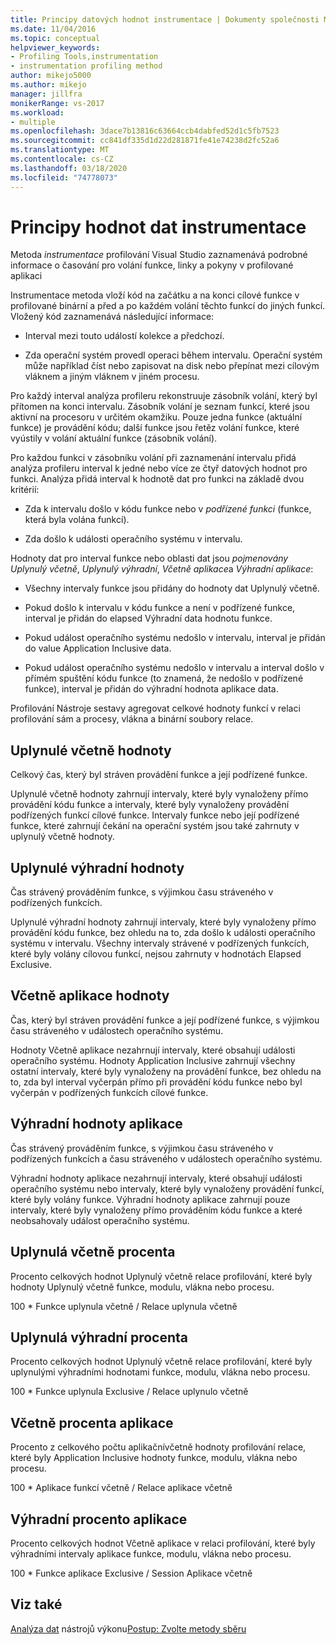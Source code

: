 ```yaml
---
title: Principy datových hodnot instrumentace | Dokumenty společnosti Microsoft
ms.date: 11/04/2016
ms.topic: conceptual
helpviewer_keywords:
- Profiling Tools,instrumentation
- instrumentation profiling method
author: mikejo5000
ms.author: mikejo
manager: jillfra
monikerRange: vs-2017
ms.workload:
- multiple
ms.openlocfilehash: 3dace7b13816c63664ccb4dabfed52d1c5fb7523
ms.sourcegitcommit: cc841df335d1d22d281871fe41e74238d2fc52a6
ms.translationtype: MT
ms.contentlocale: cs-CZ
ms.lasthandoff: 03/18/2020
ms.locfileid: "74778073"
---
```

# <a name="understand-instrumentation-data-values"></a>Principy hodnot dat instrumentace

Metoda *instrumentace* profilování Visual Studio zaznamenává podrobné informace o časování pro volání funkce, linky a pokyny v profilované aplikaci

Instrumentace metoda vloží kód na začátku a na konci cílové funkce v profilované binární a před a po každém volání těchto funkcí do jiných funkcí. Vložený kód zaznamenává následující informace:

- Interval mezi touto událostí kolekce a předchozí.

- Zda operační systém provedl operaci během intervalu. Operační systém může například číst nebo zapisovat na disk nebo přepínat mezi cílovým vláknem a jiným vláknem v jiném procesu.

Pro každý interval analýza profileru rekonstruuje zásobník volání, který byl přítomen na konci intervalu. Zásobník volání je seznam funkcí, které jsou aktivní na procesoru v určitém okamžiku. Pouze jedna funkce (aktuální funkce) je provádění kódu; další funkce jsou řetěz volání funkce, které vyústily v volání aktuální funkce (zásobník volání).

Pro každou funkci v zásobníku volání při zaznamenání intervalu přidá analýza profileru interval k jedné nebo více ze čtyř datových hodnot pro funkci. Analýza přidá interval k hodnotě dat pro funkci na základě dvou kritérií:

- Zda k intervalu došlo v kódu funkce nebo v *podřízené funkci* (funkce, která byla volána funkcí).

- Zda došlo k události operačního systému v intervalu.

Hodnoty dat pro interval funkce nebo oblasti dat jsou *pojmenovány Uplynulý včetně*, *Uplynulý výhradní*, *Včetně aplikace*a *Výhradní aplikace*:

- Všechny intervaly funkce jsou přidány do hodnoty dat Uplynulý včetně.

- Pokud došlo k intervalu v kódu funkce a není v podřízené funkce, interval je přidán do elapsed Výhradní data hodnotu funkce.

- Pokud událost operačního systému nedošlo v intervalu, interval je přidán do value Application Inclusive data.

- Pokud událost operačního systému nedošlo v intervalu a interval došlo v přímém spuštění kódu funkce (to znamená, že nedošlo v podřízené funkce), interval je přidán do výhradní hodnota aplikace data.

Profilování Nástroje sestavy agregovat celkové hodnoty funkcí v relaci profilování sám a procesy, vlákna a binární soubory relace.

## <a name="elapsed-inclusive-values"></a>Uplynulé včetně hodnoty

Celkový čas, který byl stráven provádění funkce a její podřízené funkce.

Uplynulé včetně hodnoty zahrnují intervaly, které byly vynaloženy přímo provádění kódu funkce a intervaly, které byly vynaloženy provádění podřízených funkcí cílové funkce. Intervaly funkce nebo její podřízené funkce, které zahrnují čekání na operační systém jsou také zahrnuty v uplynulý včetně hodnoty.

## <a name="elapsed-exclusive-values"></a>Uplynulé výhradní hodnoty

Čas strávený prováděním funkce, s výjimkou času stráveného v podřízených funkcích.

Uplynulé výhradní hodnoty zahrnují intervaly, které byly vynaloženy přímo provádění kódu funkce, bez ohledu na to, zda došlo k události operačního systému v intervalu. Všechny intervaly strávené v podřízených funkcích, které byly volány cílovou funkcí, nejsou zahrnuty v hodnotách Elapsed Exclusive.

## <a name="application-inclusive-values"></a>Včetně aplikace hodnoty

Čas, který byl stráven provádění funkce a její podřízené funkce, s výjimkou času stráveného v událostech operačního systému.

Hodnoty Včetně aplikace nezahrnují intervaly, které obsahují události operačního systému. Hodnoty Application Inclusive zahrnují všechny ostatní intervaly, které byly vynaloženy na provádění funkce, bez ohledu na to, zda byl interval vyčerpán přímo při provádění kódu funkce nebo byl vyčerpán v podřízených funkcích cílové funkce.

## <a name="application-exclusive-values"></a>Výhradní hodnoty aplikace

Čas strávený prováděním funkce, s výjimkou času stráveného v podřízených funkcích a času stráveného v událostech operačního systému.

Výhradní hodnoty aplikace nezahrnují intervaly, které obsahují události operačního systému nebo intervaly, které byly vynaloženy provádění funkcí, které byly volány funkce. Výhradní hodnoty aplikace zahrnují pouze intervaly, které byly vynaloženy přímo prováděním kódu funkce a které neobsahovaly událost operačního systému.

## <a name="elapsed-inclusive-percent"></a>Uplynulá včetně procenta

Procento celkových hodnot Uplynulý včetně relace profilování, které byly hodnoty Uplynulý včetně funkce, modulu, vlákna nebo procesu.

100 * Funkce uplynula včetně / Relace uplynula včetně

## <a name="elapsed-exclusive-percent"></a>Uplynulá výhradní procenta

Procento celkových hodnot Uplynulý včetně relace profilování, které byly uplynulými výhradními hodnotami funkce, modulu, vlákna nebo procesu.

100 * Funkce uplynula Exclusive / Relace uplynulo včetně

## <a name="application-inclusive-percent"></a>Včetně procenta aplikace

Procento z celkového počtu aplikačnívčetně hodnoty profilování relace, které byly Application Inclusive hodnoty funkce, modulu, vlákna nebo procesu.

100 * Aplikace funkcí včetně / Relace aplikace včetně

## <a name="application-exclusive-percent"></a>Výhradní procento aplikace

Procento celkových hodnot Včetně aplikace v relaci profilování, které byly výhradními intervaly aplikace funkce, modulu, vlákna nebo procesu.

100 * Funkce aplikace Exclusive / Session Aplikace včetně

## <a name="see-also"></a>Viz také

[Analýza dat](../profiling/analyzing-performance-tools-data.md)
nástrojů výkonu[Postup: Zvolte metody sběru](../profiling/how-to-choose-collection-methods.md)
